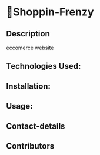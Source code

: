 # 🛒Shoppin-Frenzy

## Description

eccomerce website

## Technologies Used:

## Installation:

## Usage:

## Contact-details

## Contributors
